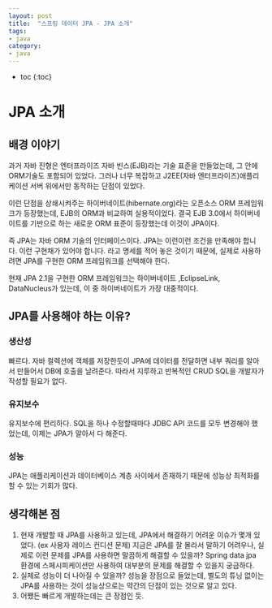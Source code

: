 ```yaml
---
layout: post
title:  "스프링 데이터 JPA - JPA 소개"
tags:
- java
category:
- java
---
```


* toc
{:toc}

# JPA 소개
## 배경 이야기
과거 자바 진형은 엔터프라이즈 자바 빈스(EJB)라는 기술 표준을 만들었는데, 그 안에 ORM기술도 포함되어 있었다. 그러나 너무 복잡하고 J2EE(자바 엔터프라이즈)애플리케이션 서버 위에서만 동작하는 단점이 있었다.

이런 단점을 상쇄시켜주는 하이버네이트(hibernate.org)라는 오픈소스 ORM 프레임워크가 등장했는데, EJB의 ORM과 비교하여 실용적이었다. 결국 EJB 3.0에서 하이버네이트를 기반으로 하는 새로운 ORM 표준이 등장했는데 이것이 JPA이다.

즉 JPA는 자바 ORM 기술의 인터페이스이다. JPA는 이런이런 조건을 만족해야 합니다. 이런 구현채가 있어야 합니다. 라고 명세를 적어 놓은 것이기 때문에, 실제로 사용하려면 JPA를 구현한 ORM 프레임워크를 선택해야 한다.

현재 JPA 2.1을 구현한 ORM 프레임워크는 하이버네이트 ,EclipseLink, DataNucleus가 있는데, 이 중 하이버네이트가 가장 대중적이다.

## JPA를 사용해야 하는 이유?
### 생산성
빠르다. 자바 컬렉션에 객체를 저장한듯이 JPA에 데이터를 전달하면 내부 쿼리를 알아서 만들어서 DB에 호출을 날려준다. 따라서 지루하고 반복적인 CRUD SQL을 개발자가 작성할 필요가 없다.

### 유지보수
유지보수에 편리하다. SQL을 하나 수정할때마다 JDBC API 코드를 모두 변경해야 했었는데, 이제는 JPA가 알아서 다 해준다.

### 성능
JPA는 애플리케이션과 데이터베이스 계층 사이에서 존재하기 때문에 성능상 최적화를 할 수 있는 기회가 많다.



## 생각해본 점
1. 현재 개발할 때 JPA를 사용하고 있는데, JPA에서 해결하기 어려운 이슈가 몇개 있었다. (ex 사용자 레이스 컨디션 문제) 지금은 JPA를 잘 몰라서 말하기 어려우나, 실제로 이런 문제를 JPA를 사용하면 말끔하게 해결할 수 있을까? Spring data jpa 환경에 스페시피케이션만 사용하여 대부분의 문제를 해결할 수 있을지 궁금하다.
2. 실제로 성능이 더 나아질 수 있을까? 성능을 장점으로 들었는데, 별도의 튜닝 없이는 JPA를 사용하는 것이 성능상으로는 약간의 단점이 있는 것으로 알고 있다.
3. 어쨌든 빠르게 개발하는데는 큰 장점인 듯.